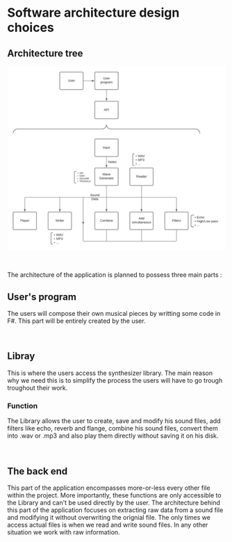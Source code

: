 # Software architecture design choices

## Architecture tree

![tree](./Files/design.png)

<br>

The architecture of the application is planned to possess three main parts :

###

## User's program

The users will compose their own musical pieces by writting some code in F#.
This part will be entirely created by the user.

<br>

## Libray

This is where the users access the synthesizer library.
The main reason why we need this is to simplify the process the users will have to go trough troughout their work.

### Function

The Library allows the user to create, save and modify his sound files, add filters like echo, reverb and flange, combine his sound files, convert them into .wav or .mp3 and also play them directly without saving it on his disk.

<br>

## The back end

This part of the application encompasses more-or-less every other file within the project.
More importantly, these functions are only accessible to the Library and can't be used directly by the user.
The architecture behind this part of the application focuses on extracting raw data from a sound file and modifying it without overwriting the orignial file.
The only times we access actual files is when we read and write sound files. In any other situation we work with raw information.
